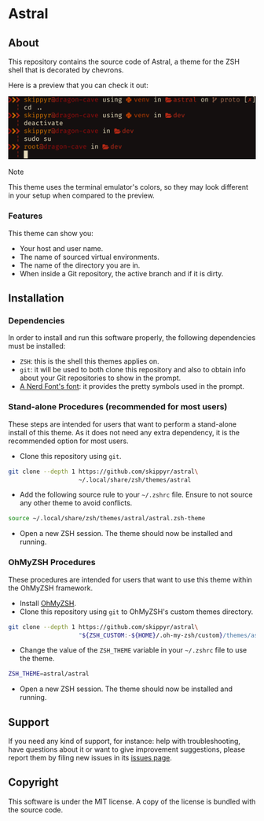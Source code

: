 # Astral
## About
This repository contains the source code of Astral, a theme for the ZSH shell that is decorated by chevrons.

Here is a preview that you can check it out:

![](preview.png)

> [!NOTE]
> This theme uses the terminal emulator's colors, so they may look different in your setup when compared to the preview.

### Features
This theme can show you:

- Your host and user name.
- The name of sourced virtual environments.
- The name of the directory you are in.
- When inside a Git repository, the active branch and if it is dirty.

## Installation
### Dependencies
In order to install and run this software properly, the following dependencies must be installed:

- `ZSH`: this is the shell this themes applies on.
- `git`: it will be used to both clone this repository and also to obtain info about your Git repositories to show in the prompt.
- [A Nerd Font's font](https://www.nerdfonts.com/font-downloads): it provides the pretty symbols used in the prompt.

### Stand-alone Procedures (recommended for most users)
These steps are intended for users that want to perform a stand-alone install of this theme. As it does not need any extra dependency, it is the recommended option for most users.

- Clone this repository using `git`.

```bash
git clone --depth 1 https://github.com/skippyr/astral\
                    ~/.local/share/zsh/themes/astral
```

- Add the following source rule to your `~/.zshrc` file. Ensure to not source any other theme to avoid conflicts.

```bash
source ~/.local/share/zsh/themes/astral/astral.zsh-theme
```

- Open a new ZSH session. The theme should now be installed and running.

### OhMyZSH Procedures
These procedures are intended for users that want to use this theme within the OhMyZSH framework.

- Install [OhMyZSH](https://github.com/ohmyzsh/ohmyzsh).
- Clone this repository using `git` to OhMyZSH's custom themes directory.

```bash
git clone --depth 1 https://github.com/skippyr/astral\
                    "${ZSH_CUSTOM:-${HOME}/.oh-my-zsh/custom}/themes/astral"
```

- Change the value of the `ZSH_THEME` variable in your `~/.zshrc` file to use the theme.

```bash
ZSH_THEME=astral/astral
```

- Open a new ZSH session. The theme should now be installed and running.

## Support
If you need any kind of support, for instance: help with troubleshooting, have questions about it or want to give improvement suggestions, please report them by filing new issues in its [issues page](https://github.com/skippyr/astral/issues).

## Copyright
This software is under the MIT license. A copy of the license is bundled with the source code.
